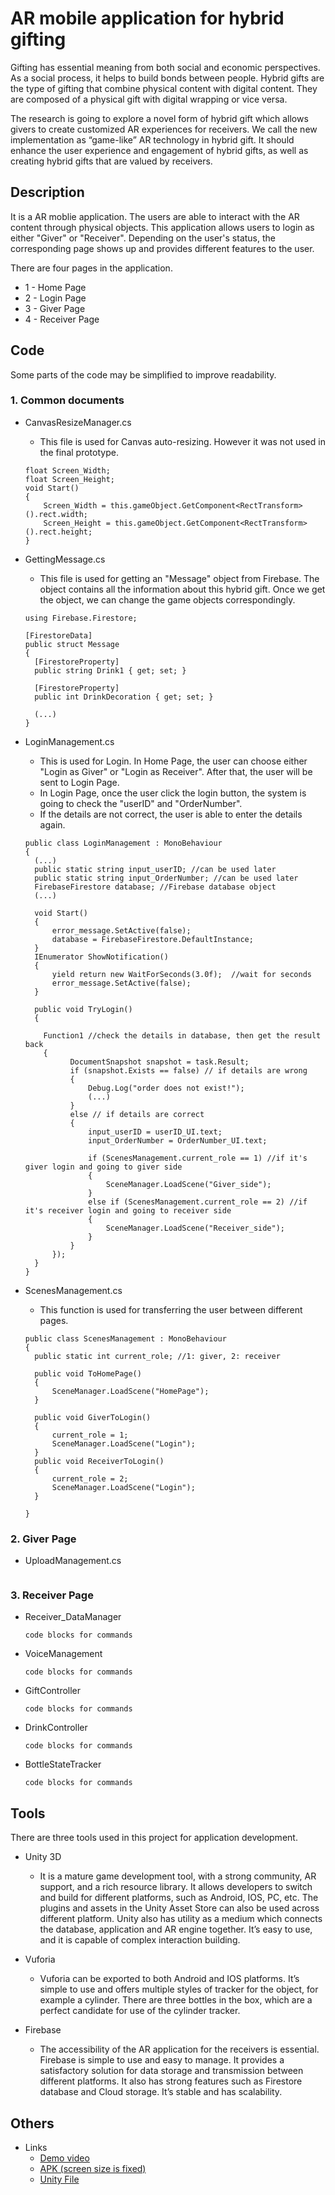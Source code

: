 # AR mobile application for hybrid gifting
Gifting has essential meaning from both social and economic perspectives. As a social process, it helps to build bonds between people.
Hybrid gifts are the type of gifting that combine physical content with digital content. They are composed of a physical gift with digital wrapping or vice versa. 

The research is going to explore a novel form of hybrid gift which allows givers to create customized AR experiences for receivers. We call the new implementation as “game-like” AR technology in hybrid gift. It should enhance the user experience and engagement of hybrid gifts, as well as creating hybrid gifts that are valued by receivers.

## Description

It is a AR moblie application. The users are able to interact with the AR content through physical objects. This application allows users to login as either "Giver" or "Receiver". Depending on the user's status, the corresponding page shows up and provides different features to the user. 

There are four pages in the application.
* 1 - Home Page
* 2 - Login Page
* 3 - Giver Page
* 4 - Receiver Page

## Code
Some parts of the code may be simplified to improve readability.

### 1. Common documents
* CanvasResizeManager.cs
  * This file is used for Canvas auto-resizing. However it was not used in the final prototype.

  ```
  float Screen_Width;
  float Screen_Height;
  void Start()
  {
      Screen_Width = this.gameObject.GetComponent<RectTransform>().rect.width;
      Screen_Height = this.gameObject.GetComponent<RectTransform>().rect.height;
  }
  ```
  
* GettingMessage.cs
  * This file is used for getting an "Message" object from Firebase. The object contains all the information about this hybrid gift. Once we get the object, we can change the game objects correspondingly.
  
  ```
  using Firebase.Firestore;

  [FirestoreData]
  public struct Message
  {
    [FirestoreProperty]
    public string Drink1 { get; set; }

    [FirestoreProperty]
    public int DrinkDecoration { get; set; }

    (...)
  }
  ```

* LoginManagement.cs
  * This is used for Login. In Home Page, the user can choose either "Login as Giver" or "Login as Receiver". After that, the user will be sent to Login Page.
  * In Login Page, once the user click the login button, the system is going to check the "userID" and "OrderNumber".
  * If the details are not correct, the user is able to enter the details again.

  ```
  public class LoginManagement : MonoBehaviour
  {
    (...)
    public static string input_userID; //can be used later
    public static string input_OrderNumber; //can be used later
    FirebaseFirestore database; //Firebase database object
    (...)
  
    void Start()
    {
        error_message.SetActive(false);
        database = FirebaseFirestore.DefaultInstance;
    }
    IEnumerator ShowNotification()
    {
        yield return new WaitForSeconds(3.0f);  //wait for seconds
        error_message.SetActive(false);
    }

    public void TryLogin()
    {
      
      Function1 //check the details in database, then get the result back
      {
            DocumentSnapshot snapshot = task.Result;
            if (snapshot.Exists == false) // if details are wrong
            {
                Debug.Log("order does not exist!");
                (...)
            }
            else // if details are correct
            {
                input_userID = userID_UI.text;
                input_OrderNumber = OrderNumber_UI.text;

                if (ScenesManagement.current_role == 1) //if it's giver login and going to giver side
                {
                    SceneManager.LoadScene("Giver_side");
                }
                else if (ScenesManagement.current_role == 2) //if it's receiver login and going to receiver side
                {
                    SceneManager.LoadScene("Receiver_side");
                }
            }
        });
    }
  }
  ```
* ScenesManagement.cs
  * This function is used for transferring the user between different pages.
  ```
  public class ScenesManagement : MonoBehaviour
  {
    public static int current_role; //1: giver, 2: receiver

    public void ToHomePage()
    {
        SceneManager.LoadScene("HomePage");
    }

    public void GiverToLogin()
    {
        current_role = 1;
        SceneManager.LoadScene("Login");
    }
    public void ReceiverToLogin()
    {
        current_role = 2;
        SceneManager.LoadScene("Login");
    }
  
  }
  ```

### 2. Giver Page
* UploadManagement.cs

  ```
  
  ```

### 3. Receiver Page
* Receiver_DataManager
  ```
  code blocks for commands
  ```
* VoiceManagement
  ```
  code blocks for commands
  ```
* GiftController
  ```
  code blocks for commands
  ```
* DrinkController
  ```
  code blocks for commands
  ```
* BottleStateTracker
  ```
  code blocks for commands
  ```


## Tools
There are three tools used in this project for application development.

* Unity 3D
  * It is a mature game development tool, with a strong community, AR support, and a rich resource library. It allows developers to switch and build for different platforms, such as Android, IOS, PC, etc. The plugins and assets in the Unity Asset Store can also be used across different platform. Unity also has utility as a medium which connects the database, application and AR engine together. It’s easy to use, and it is capable of complex interaction building. 

* Vuforia
  * Vuforia can be exported to both Android and IOS platforms. It’s simple to use and offers multiple styles of tracker for the object, for example a cylinder. There are three bottles in the box, which are a perfect candidate for use of the cylinder tracker.

* Firebase
  * The accessibility of the AR application for the receivers is essential. Firebase is simple to use and easy to manage. It provides a satisfactory solution for data storage and transmission between different platforms. It also has strong features such as Firestore database and Cloud storage. It’s stable and has scalability.

## Others
* Links
    * [Demo video](https://vimeo.com/864371345?share=copy)
    * [APK (screen size is fixed)](https://drive.google.com/file/d/1v6BLsK_7Sa0bQtlpITBR7XsuSEhuMr85/view)
    * [Unity File](https://drive.google.com/file/d/1jqVau3Nw5XsKb75BnauutUqzUMZTPt7W/view)
